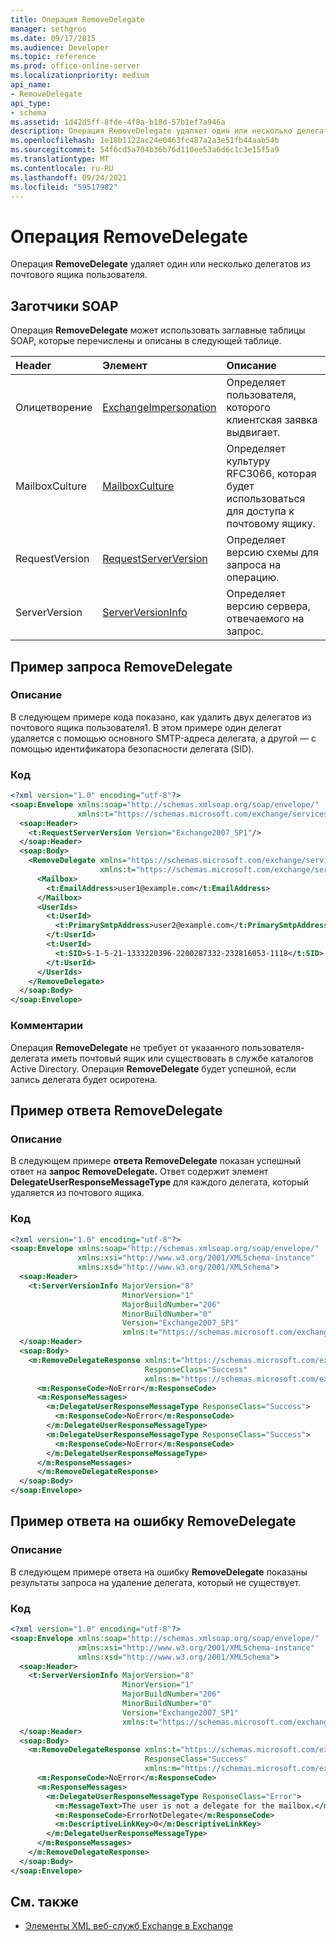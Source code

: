 ```yaml
---
title: Операция RemoveDelegate
manager: sethgros
ms.date: 09/17/2015
ms.audience: Developer
ms.topic: reference
ms.prod: office-online-server
ms.localizationpriority: medium
api_name:
- RemoveDelegate
api_type:
- schema
ms.assetid: 1d42d5ff-8fde-4f8a-b18d-57b1ef7a946a
description: Операция RemoveDelegate удаляет один или несколько делегатов из почтового ящика пользователя.
ms.openlocfilehash: 1e18b1122ac24e0463fc487a2a3e51fb44aab54b
ms.sourcegitcommit: 54f6cd5a704b36b76d110ee53a6d6c1c3e15f5a9
ms.translationtype: MT
ms.contentlocale: ru-RU
ms.lasthandoff: 09/24/2021
ms.locfileid: "59517982"
---
```

# <a name="removedelegate-operation"></a>Операция RemoveDelegate

Операция **RemoveDelegate** удаляет один или несколько делегатов из почтового ящика пользователя. 
  
## <a name="soap-headers"></a>Заготчики SOAP

Операция **RemoveDelegate** может использовать заглавные таблицы SOAP, которые перечислены и описаны в следующей таблице. 
  
|**Header**|**Элемент**|**Описание**|
|:-----|:-----|:-----|
|Олицетворение  <br/> |[ExchangeImpersonation](exchangeimpersonation.md) <br/> |Определяет пользователя, которого клиентская заявка выдвигает.  <br/> |
|MailboxCulture  <br/> |[MailboxCulture](mailboxculture.md) <br/> |Определяет культуру RFC3066, которая будет использоваться для доступа к почтовому ящику.  <br/> |
|RequestVersion  <br/> |[RequestServerVersion](requestserverversion.md) <br/> |Определяет версию схемы для запроса на операцию.  <br/> |
|ServerVersion  <br/> |[ServerVersionInfo](serverversioninfo.md) <br/> |Определяет версию сервера, отвечаемого на запрос.  <br/> |
   
## <a name="removedelegate-request-example"></a>Пример запроса RemoveDelegate

### <a name="description"></a>Описание

В следующем примере кода показано, как удалить двух делегатов из почтового ящика пользователя1. В этом примере один делегат удаляется с помощью основного SMTP-адреса делегата, а другой — с помощью идентификатора безопасности делегата (SID).
  
### <a name="code"></a>Код

```XML
<?xml version="1.0" encoding="utf-8"?>
<soap:Envelope xmlns:soap="http://schemas.xmlsoap.org/soap/envelope/"
               xmlns:t="https://schemas.microsoft.com/exchange/services/2006/types">
  <soap:Header>
    <t:RequestServerVersion Version="Exchange2007_SP1"/>
  </soap:Header>
  <soap:Body>
    <RemoveDelegate xmlns="https://schemas.microsoft.com/exchange/services/2006/messages"
                    xmlns:t="https://schemas.microsoft.com/exchange/services/2006/types">
      <Mailbox>
        <t:EmailAddress>user1@example.com</t:EmailAddress>
      </Mailbox>
      <UserIds>
        <t:UserId>
          <t:PrimarySmtpAddress>user2@example.com</t:PrimarySmtpAddress>
        </t:UserId>
        <t:UserId>
          <t:SID>S-1-5-21-1333220396-2200287332-232816053-1118</t:SID>
        </t:UserId>
      </UserIds>
    </RemoveDelegate>
  </soap:Body>
</soap:Envelope>
```

### <a name="comments"></a>Комментарии

Операция **RemoveDelegate** не требует от указанного пользователя-делегата иметь почтовый ящик или существовать в службе каталогов Active Directory. Операция **RemoveDelegate** будет успешной, если запись делегата будет осиротена. 
  
## <a name="removedelegate-response-example"></a>Пример ответа RemoveDelegate

### <a name="description"></a>Описание

В следующем примере **ответа RemoveDelegate** показан успешный ответ на **запрос RemoveDelegate.** Ответ содержит элемент **DelegateUserResponseMessageType** для каждого делегата, который удаляется из почтового ящика. 
  
### <a name="code"></a>Код

```XML
<?xml version="1.0" encoding="utf-8"?>
<soap:Envelope xmlns:soap="http://schemas.xmlsoap.org/soap/envelope/" 
               xmlns:xsi="http://www.w3.org/2001/XMLSchema-instance" 
               xmlns:xsd="http://www.w3.org/2001/XMLSchema">
  <soap:Header>
    <t:ServerVersionInfo MajorVersion="8" 
                         MinorVersion="1" 
                         MajorBuildNumber="206" 
                         MinorBuildNumber="0" 
                         Version="Exchange2007_SP1" 
                         xmlns:t="https://schemas.microsoft.com/exchange/services/2006/types" />
  </soap:Header>
  <soap:Body>
    <m:RemoveDelegateResponse xmlns:t="https://schemas.microsoft.com/exchange/services/2006/types" 
                              ResponseClass="Success" 
                              xmlns:m="https://schemas.microsoft.com/exchange/services/2006/messages">
      <m:ResponseCode>NoError</m:ResponseCode>
      <m:ResponseMessages>
        <m:DelegateUserResponseMessageType ResponseClass="Success">
          <m:ResponseCode>NoError</m:ResponseCode>
        </m:DelegateUserResponseMessageType>
        <m:DelegateUserResponseMessageType ResponseClass="Success">
          <m:ResponseCode>NoError</m:ResponseCode>
        </m:DelegateUserResponseMessageType>
      </m:ResponseMessages>
      </m:RemoveDelegateResponse>
  </soap:Body>
</soap:Envelope>
```

## <a name="removedelegate-error-response-example"></a>Пример ответа на ошибку RemoveDelegate

### <a name="description"></a>Описание

В следующем примере ответа на ошибку **RemoveDelegate** показаны результаты запроса на удаление делегата, который не существует. 
  
### <a name="code"></a>Код

```XML
<?xml version="1.0" encoding="utf-8"?>
<soap:Envelope xmlns:soap="http://schemas.xmlsoap.org/soap/envelope/"
               xmlns:xsi="http://www.w3.org/2001/XMLSchema-instance"
               xmlns:xsd="http://www.w3.org/2001/XMLSchema">
  <soap:Header>
    <t:ServerVersionInfo MajorVersion="8"
                         MinorVersion="1"
                         MajorBuildNumber="206"
                         MinorBuildNumber="0"
                         Version="Exchange2007_SP1"
                         xmlns:t="https://schemas.microsoft.com/exchange/services/2006/types" />
  </soap:Header>
  <soap:Body>
    <m:RemoveDelegateResponse xmlns:t="https://schemas.microsoft.com/exchange/services/2006/types"
                              ResponseClass="Success"
                              xmlns:m="https://schemas.microsoft.com/exchange/services/2006/messages">
      <m:ResponseCode>NoError</m:ResponseCode>
      <m:ResponseMessages>
        <m:DelegateUserResponseMessageType ResponseClass="Error">
          <m:MessageText>The user is not a delegate for the mailbox.</m:MessageText>
          <m:ResponseCode>ErrorNotDelegate</m:ResponseCode>
          <m:DescriptiveLinkKey>0</m:DescriptiveLinkKey>
        </m:DelegateUserResponseMessageType>
      </m:ResponseMessages>
    </m:RemoveDelegateResponse>
  </soap:Body>
</soap:Envelope>
```

## <a name="see-also"></a>См. также



- [Элементы XML веб-служб Exchange в Exchange](ews-xml-elements-in-exchange.md)

